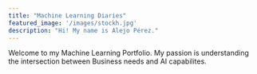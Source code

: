 ```yaml
---
title: "Machine Learning Diaries"
featured_image: '/images/stockh.jpg'
description: "Hi! My name is Alejo Pérez."
---
```

Welcome to my Machine Learning Portfolio. My passion is understanding the intersection between Business needs and AI capabilites.
